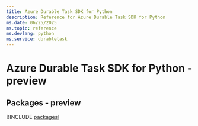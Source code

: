 ```yaml
---
title: Azure Durable Task SDK for Python
description: Reference for Azure Durable Task SDK for Python
ms.date: 06/25/2025
ms.topic: reference
ms.devlang: python
ms.service: durabletask
---
```

# Azure Durable Task SDK for Python - preview
## Packages - preview
[!INCLUDE [packages](durable-task-index.md)]